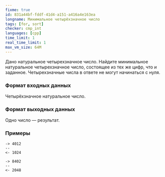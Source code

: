 ```yaml
---
fixme: true
id: 831a44bf-fddf-41d4-a151-a416a4e163ea
longname: Минимальное четырёхзначное число
tags: [for, sort]
checker: cmp_int
languages: [cpp]
time_limit: 1
real_time_limit: 1
max_vm_size: 64M
---
```


Дано натуральное четырехзначное число.
Найдите минимальное натуральное четырехзначное число, состоящее из тех же цифр, что и заданное.
Четырехзначные числа в ответе не могут начинаться с нуля.

### Формат входных данных

Четырёхзначное натуральное число.

### Формат выходных данных

Одно число — результат.

### Примеры

```
-> 4012
--
<- 1024
```

```
-> 8402
--
<- 2048
```
